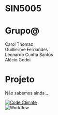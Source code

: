 # SIN5005

# Grupo@

Carol Thomaz </br>
Guilherme Fernandes </br>
Leonardo Cunha Santos </br>
Alécio Godoi </br>

# Projeto

Não sabemos ainda...

[![Code Climate](https://codeclimate.com/github/cloudfoundry/membrane.png)](https://codeclimate.com/github/a-godoi/SIN5005) </br>
![Workflow](https://github.com/a-godoi/SIN5005/actions/workflows/github-actions.yml/badge.svg)


